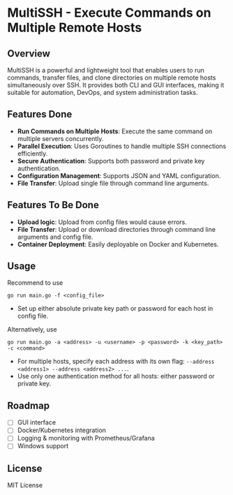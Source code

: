 # MultiSSH - Execute Commands on Multiple Remote Hosts

## Overview
MultiSSH is a powerful and lightweight tool that enables users to run commands, transfer files, and clone directories on multiple remote hosts simultaneously over SSH. It provides both CLI and GUI interfaces, making it suitable for automation, DevOps, and system administration tasks.

## Features Done
- **Run Commands on Multiple Hosts**: Execute the same command on multiple servers concurrently.
- **Parallel Execution**: Uses Goroutines to handle multiple SSH connections efficiently.
- **Secure Authentication**: Supports both password and private key authentication.
- **Configuration Management**: Supports JSON and YAML configuration.
- **File Transfer**: Upload single file through command line arguments.

## Features To Be Done
- **Upload logic**: Upload from config files would cause errors.
- **File Transfer**: Upload or download directories through command line arguments and config file.
- **Container Deployment**: Easily deployable on Docker and Kubernetes.

## Usage
Recommend to use
```shell
go run main.go -f <config_file>
```
- Set up either absolute private key path or password for each host in config file.

Alternatively, use
```shell
go run main.go -a <address> -u <username> -p <password> -k <key_path> -c <command>
```
- For multiple hosts, specify each address with its own flag: `--address <address1> --address <address2> ...`.
- Use only one authentication method for all hosts: either password or private key.

## Roadmap
- [ ] GUI interface
- [ ] Docker/Kubernetes integration
- [ ] Logging & monitoring with Prometheus/Grafana
- [ ] Windows support

## License
MIT License
